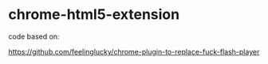 chrome-html5-extension
======================
code based on:

https://github.com/feelinglucky/chrome-plugin-to-replace-fuck-flash-player
